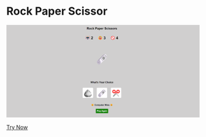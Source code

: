 # Rock Paper Scissor
![image](image.png)

[Try Now ](https://niteshsingh2001.github.io/rock-paper-scissor/)
